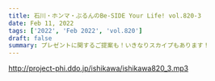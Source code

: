 ```yaml
---
title: 石川・ホンマ・ぶるんのBe-SIDE Your Life! vol.820-3
date: Feb 11, 2022
tags: ['2022', 'Feb 2022', 'vol.820']
draft: false
summary: プレゼントに関するご提案も！いきなりスカイプもあります！
---
```


http://project-phi.ddo.jp/ishikawa/ishikawa820_3.mp3
